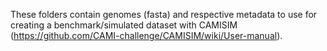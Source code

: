 These folders contain genomes (fasta) and respective metadata to use for creating a benchmark/simulated dataset with CAMISIM (https://github.com/CAMI-challenge/CAMISIM/wiki/User-manual).
